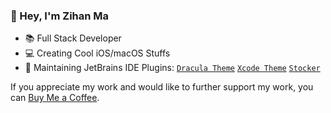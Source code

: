 ### 👋 Hey, I'm Zihan Ma

- 📚 Full Stack Developer
- 💻 Creating Cool iOS/macOS Stuffs
- 🔭 Maintaining JetBrains IDE Plugins: [`Dracula Theme`](https://github.com/dracula/jetbrains) [`Xcode Theme`](https://github.com/WhiteVermouth/XcodeTheme) [`Stocker`](https://github.com/WhiteVermouth/intellij-investor-dashboard)

If you appreciate my work and would like to further support my work, you can [Buy Me a Coffee](https://www.buymeacoffee.com/nszihan).
